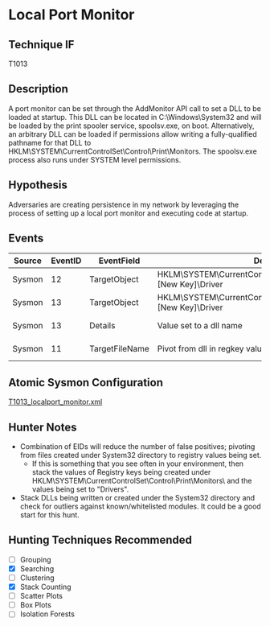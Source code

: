 # Local Port Monitor
## Technique IF
T1013


## Description
A port monitor can be set through the AddMonitor API call to set a DLL to be loaded at startup. This DLL can be located in C:\Windows\System32 and will be loaded by the print spooler service, spoolsv.exe, on boot. Alternatively, an arbitrary DLL can be loaded if permissions allow writing a fully-qualified pathname for that DLL to HKLM\SYSTEM\CurrentControlSet\Control\Print\Monitors. The spoolsv.exe process also runs under SYSTEM level permissions.


## Hypothesis
Adversaries are creating persistence in my network by leveraging the process of setting up a local port monitor and executing code at startup. 


## Events

| Source | EventID | EventField | Details | Reference | 
|--------|---------|-------|---------|-----------| 
| Sysmon | 12 | TargetObject | HKLM\\SYSTEM\\CurrentControlSet\\Control\\Print\\Monitors\\[New Key]\\Driver | [Brady Bloxham](https://www.youtube.com/watch?v=dq2Hv7J9fvk) |
| Sysmon | 13 | TargetObject | HKLM\\SYSTEM\\CurrentControlSet\\Control\\Print\\Monitors\\[New Key]\\Driver | [Brady Bloxham](https://www.youtube.com/watch?v=dq2Hv7J9fvk) |
| Sysmon | 13 | Details | Value set to a dll name| [Brady Bloxham](https://www.youtube.com/watch?v=dq2Hv7J9fvk) |
| Sysmon | 11 | TargetFileName | Pivot from dll in regkey value "Driver" | [Brady Bloxham](https://www.youtube.com/watch?v=dq2Hv7J9fvk) |


## Atomic Sysmon Configuration
[T1013_localport_monitor.xml](https://github.com/Cyb3rWard0g/ThreatHunter-Playbook/blob/master/attack_matrix/windows/sysmon_configs/TT1013_localport_monitor.xml)


## Hunter Notes
* Combination of EIDs will reduce the number of false positives; pivoting from files created under System32 directory to registry values being set.
	* If this is something that you see often in your environment, then stack the values of Registry keys being created under HKLM\SYSTEM\CurrentControlSet\Control\Print\Monitors\ and the values being set to "Drivers".
* Stack DLLs being written or created under the System32 directory and check for outliers against known/whitelisted modules. It could be a good start for this hunt.


## Hunting Techniques Recommended

- [ ] Grouping
- [x] Searching
- [ ] Clustering
- [x] Stack Counting
- [ ] Scatter Plots
- [ ] Box Plots
- [ ] Isolation Forests